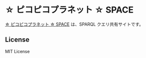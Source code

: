 # ☆ ピコピコプラネット ☆ SPACE

[☆ ピコピコプラネット ☆ SPACE](https://space.pikopikopla.net/) は、SPARQL クエリ共有サイトです。

## License

MIT License
